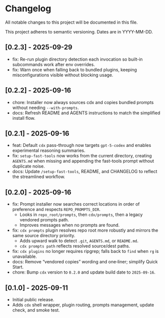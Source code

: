 # Changelog

All notable changes to this project will be documented in this file.

This project adheres to semantic versioning. Dates are in YYYY-MM-DD.

## [0.2.3] - 2025-09-29

- fix: Re-run plugin directory detection each invocation so built-in subcommands work after env overrides.
- fix: Warn once when falling back to bundled plugins, keeping misconfigurations visible without blocking usage.

## [0.2.2] - 2025-09-16

- chore: Installer now always sources cdx and copies bundled prompts without needing `--with-prompts`.
- docs: Refresh README and AGENTS instructions to match the simplified install flow.

## [0.2.1] - 2025-09-16

- feat: Default `cdx` pass-through now targets `gpt-5-codex` and enables experimental reasoning summaries.
- fix: `setup-fast-tools` now works from the current directory, creating `AGENTS.md` when missing and appending the fast-tools prompt without duplicate noise.
- docs: Update `/setup-fast-tools`, README, and CHANGELOG to reflect the streamlined workflow.

## [0.2.0] - 2025-09-16

- fix: Prompt installer now searches correct locations in order of preference and respects `REPO_PROMPTS_DIR`.
  - Looks in `repo_root/prompts`, then `cdx/prompts`, then a legacy vendored prompts path.
  - Improves messages when no prompts are found.
- fix: `cdx prompts` plugin resolves repo root more robustly and mirrors the same source directory priority.
  - Adds upward walk to detect `.git`, `AGENTS.md`, or `README.md`.
  - `cdx prompts path` reflects resolved source/dest paths.
- fix: `cdx plugins` no longer requires ripgrep; falls back to `find` when `rg` is unavailable.
- docs: Remove “vendored copies” wording and one‑liner; simplify Quick Start.
- chore: Bump `cdx` version to `0.2.0` and update build date to `2025-09-16`.

## [0.1.0] - 2025-09-11

- Initial public release.
- Adds `cdx` shell wrapper, plugin routing, prompts management, update check, and smoke test.

